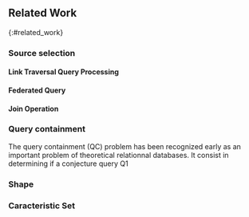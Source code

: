 ## Related Work
{:#related_work}

### Source selection

#### Link Traversal Query Processing

#### Federated Query

#### Join Operation

### Query containment

The query containment (QC) problem has been recognized early as an important problem of theoretical relationnal databases. It consist in determining if a conjecture query Q1

### Shape

### Caracteristic Set


